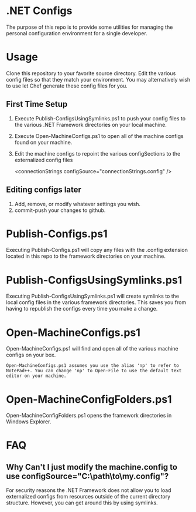 # .NET Configs

The purpose of this repo is to provide some utilities for managing the personal configuration environment for a single developer.

# Usage

Clone this repository to your favorite source directory. Edit the various config files so that they match your environment. You may alternatively wish to use let Chef generate these config files for you. 

## First Time Setup

1. Execute Publish-ConfigsUsingSymlinks.ps1 to push your config files to the various .NET Framework directories on your local machine.
2. Execute Open-MachineConfigs.ps1 to open all of the machine configs found on your machine.
3. Edit the machine configs to repoint the various configSections to the externalized config files

     &lt;connectionStrings configSource="connectionStrings.config" />

## Editing configs later

1. Add, remove, or modify whatever settings you wish.
3. commit-push your changes to github.


# Publish-Configs.ps1

Executing Publish-Configs.ps1 will copy any files with the .config extension located in this repo to the framework directories on your machine.

# Publish-ConfigsUsingSymlinks.ps1

Executing Publish-ConfigsUsingSymlinks.ps1 will create symlinks to the local config files in the various framework directories. This 
saves you from having to republish the configs every time you make a change.

# Open-MachineConfigs.ps1

Open-MachineConfigs.ps1 will find and open all of the various machine configs on your box.

    Open-MachineConfigs.ps1 assumes you use the alias 'np' to refer to NotePad++. You can change 'np' to Open-File to use the default text editor on your machine.

# Open-MachineConfigFolders.ps1

Open-MachineConfigFolders.ps1 opens the framework directories in Windows Explorer.

# FAQ

## Why Can't I just modify the machine.config to use configSource="C:\path\to\my.config"?

For security reasons the .NET Framework does not allow you to load externalized configs from resources outside of the current directory structure.
However, you can get around this by using symlinks.
